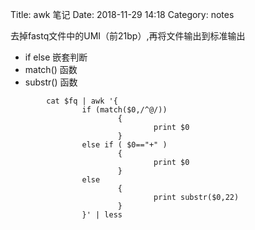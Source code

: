 Title: awk 笔记
Date: 2018-11-29 14:18
Category: notes

去掉fastq文件中的UMI（前21bp）,再将文件输出到标准输出

- if else 嵌套判断
- match() 函数
- substr() 函数

```shell
        cat $fq | awk '{
                if (match($0,/^@/))
                        {
                                print $0
                        }
                else if ( $0=="+" )
                        {
                                print $0
                        }
                else
                        {
                                print substr($0,22)
                        }
                }' | less

```

